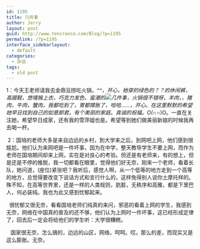```yaml
---
id: 1195
title: 几件事
author: Jerry
layout: post
guid: http://www.tencrance.com/Blog/?p=1195
permalink: /?p=1195
interface_sidebarlayout:
  - default
categories:
  - 杂谈
tags:
  - old post
---
```

1：今天王老师请我去金鼎豆捞吃火锅，^_^，开心，她穿的绿色的？？的休闲裤，高跟鞋，悠嘻猴上衣，巧克力发色，蛮潮的![几件事][1]，火锅很不错呀，羊肉，，猪肉，牛肉，蟹肉，我都吃到了，胃都撑胀了，哈哈……，开心。在这里默默的希望她早日找到自己的如意郎君，有个美丽的家庭。真诚的祝福。O(∩_∩)O。一直在关注她，希望早日成家，还有我的雪萍姐也是。希望等到她们做美丽新娘的时候我再去喝一杯。

<wbr /> <wbr /> 2：国培的老师大多是来自边远的乡村，到大学来之后，到网吧上网，他们感到很尴尬。他们认为来网吧是一件坏事，因为在中学，整天教导学生不要上网，而作为老师在国培期间却来上网，实在是对良心的考验。但还是有老师来，有的想上，但是还是不停的推脱，我一切都看在眼里，觉得他们好无奈，刚来一个老师，看着长队，她问道，(座位)紧张吧？我听后，感觉人啊，从一个低等的地方走到一个高等的地方，总觉得要改变下说话方式和言行什么的，这样免得别人说你土摩托样的。殊不知，在高等世界里，还是一样的人类规则，肮脏，无秩序和高雅，都是下里巴人，何必装纯。我也为此又感到忧郁起来。

<wbr /> <wbr /> <wbr /> 很忧郁又很无奈，看看国培老师们纯真的来问，邪恶的看着上网的学生，我感到无奈，网络在中国真的普及的还不够，他们认为上网时一件坏事，这已经形成定律了，回去后一定会将给他们的学生听：大学很糟糕。

<wbr /> <wbr /> <wbr /> <wbr /> 国家很无奈，怎么搞的，边远的山区，网络，呵呵。哎。那么的差，而现实又是这么膨胀。无奈。

 [1]: http://www.sinaimg.cn/uc/myshow/blog/misc/gif/E___6708EN00SIGG.gif "几件事"
